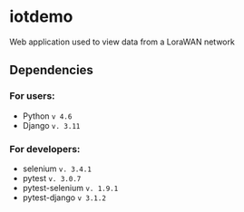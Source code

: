 # iotdemo
Web application used to view data from a LoraWAN network

## Dependencies

### For users:

- Python `v 4.6`
- Django `v. 3.11`

### For developers:

- selenium `v. 3.4.1`
- pytest `v. 3.0.7`
- pytest-selenium `v. 1.9.1`
- pytest-django `v 3.1.2`

